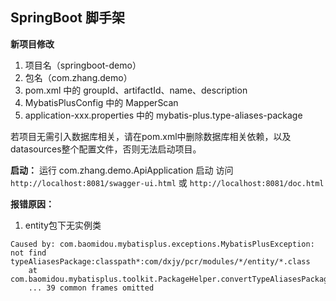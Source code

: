 ## SpringBoot 脚手架

**新项目修改**

1. 项目名（springboot-demo）
2. 包名（com.zhang.demo）
3. pom.xml 中的 groupId、artifactId、name、description
4. MybatisPlusConfig 中的 MapperScan
4. application-xxx.properties 中的 mybatis-plus.type-aliases-package

若项目无需引入数据库相关，请在pom.xml中删除数据库相关依赖，以及datasources整个配置文件，否则无法启动项目。

**启动：**
运行 com.zhang.demo.ApiApplication 启动
访问 `http://localhost:8081/swagger-ui.html` 或 `http://localhost:8081/doc.html`


**报错原因：**

1. entity包下无实例类
```$xslt
Caused by: com.baomidou.mybatisplus.exceptions.MybatisPlusException: not find typeAliasesPackage:classpath*:com/dxjy/pcr/modules/*/entity/*.class
	at com.baomidou.mybatisplus.toolkit.PackageHelper.convertTypeAliasesPackage(PackageHelper.java:76)
	... 39 common frames omitted
```